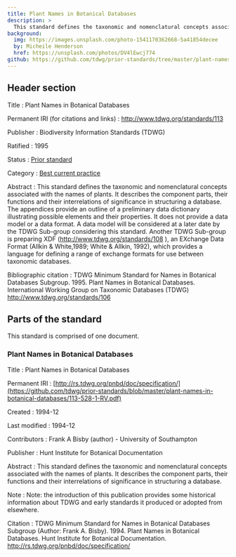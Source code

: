 ```yaml
---
title: Plant Names in Botanical Databases
description: >
  This standard defines the taxonomic and nomenclatural concepts associated with the names of plants. It describes the component parts, their functions and their interrelations of significance in structuring a database. The appendices provide an outline of a preliminary data dictionary illustrating possible elements and their properties. It does not provide a data model or a data format.
background:
  img: https://images.unsplash.com/photo-1541170362668-5a41854decee
  by: Micheile Henderson
  href: https://unsplash.com/photos/DV4lEwcj774
github: https://github.com/tdwg/prior-standards/tree/master/plant-names-in-botanical-databases
---
```

## Header section

Title
: Plant Names in Botanical Databases

Permanent IRI (for citations and links)
: <http://www.tdwg.org/standards/113>

Publisher
: Biodiversity Information Standards (TDWG)

Ratified
: 1995

Status
: [Prior standard](/standards/status-and-categories/#status)

Category
: [Best current practice](/standards/status-and-categories/#category)

Abstract
: This standard defines the taxonomic and nomenclatural concepts associated with the names of plants. It describes the component parts, their functions and their interrelations of significance in structuring a database. The appendices provide an outline of a preliminary data dictionary illustrating possible elements and their properties. It does not provide a data model or a data format. A data model will be considered at a later date by the TDWG Sub-group considering this standard. Another TDWG Sub-group is preparing XDF (http://www.tdwg.org/standards/108 ), an EXchange Data Format (Allkin & White,1989; White & Allkin, 1992), which provides a language for defining a range of exchange formats for use between taxonomic databases.

Bibliographic citation
: TDWG Minimum Standard for Names in Botanical Databases Subgroup. 1995. Plant Names in Botanical Databases. International Working Group on Taxonomic Databases (TDWG) <http://www.tdwg.org/standards/106>

## Parts of the standard

This standard is comprised of one document.

### Plant Names in Botanical Databases

Title
: Plant Names in Botanical Databases

Permanent IRI
: [http://rs.tdwg.org/pnbd/doc/specification/](https://github.com/tdwg/prior-standards/blob/master/plant-names-in-botanical-databases/113-528-1-RV.pdf)

Created
: 1994-12

Last modified
: 1994-12

Contributors
: Frank A Bisby (author) - University of Southampton

Publisher
: Hunt Institute for Botanical Documentation

Abstract
: This standard defines the taxonomic and nomenclatural concepts associated with the names of plants. It describes the component parts, their functions and their interrelations of significance in structuring a database.

Note
: Note: the introduction of this publication provides some historical information about TDWG and early standards it produced or adopted from elsewhere.

Citation
: TDWG Minimum Standard for Names in Botanical Databases Subgroup (Author: Frank A. Bisby). 1994. Plant Names in Botanical Databases. Hunt Institute for Botanical Documentation. <http://rs.tdwg.org/pnbd/doc/specification/>


